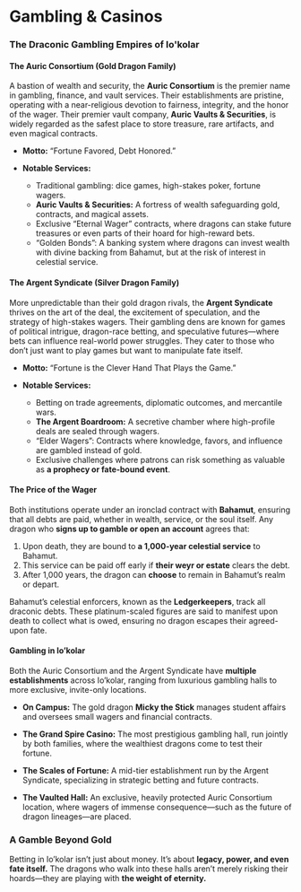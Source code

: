 # Gambling & Casinos


### The Draconic Gambling Empires of Io'kolar

#### **The Auric Consortium (Gold Dragon Family)**
A bastion of wealth and security, the **Auric Consortium** is the premier name in gambling, finance, and vault services. Their establishments are pristine, operating with a near-religious devotion to fairness, integrity, and the honor of the wager. Their premier vault company, **Auric Vaults & Securities**, is widely regarded as the safest place to store treasure, rare artifacts, and even magical contracts.

- **Motto:** “Fortune Favored, Debt Honored.”

- **Notable Services:**  
  - Traditional gambling: dice games, high-stakes poker, fortune wagers.
  - **Auric Vaults & Securities:** A fortress of wealth safeguarding gold, contracts, and magical assets.
  - Exclusive “Eternal Wager” contracts, where dragons can stake future treasures or even parts of their hoard for high-reward bets.
  - “Golden Bonds”: A banking system where dragons can invest wealth with divine backing from Bahamut, but at the risk of interest in celestial service.

#### **The Argent Syndicate (Silver Dragon Family)**
More unpredictable than their gold dragon rivals, the **Argent Syndicate** thrives on the art of the deal, the excitement of speculation, and the strategy of high-stakes wagers. Their gambling dens are known for games of political intrigue, dragon-race betting, and speculative futures—where bets can influence real-world power struggles. They cater to those who don’t just want to play games but want to manipulate fate itself.

- **Motto:** “Fortune is the Clever Hand That Plays the Game.”

- **Notable Services:**  
  - Betting on trade agreements, diplomatic outcomes, and mercantile wars.
  - **The Argent Boardroom:** A secretive chamber where high-profile deals are sealed through wagers.
  - “Elder Wagers”: Contracts where knowledge, favors, and influence are gambled instead of gold.
  - Exclusive challenges where patrons can risk something as valuable as **a prophecy or fate-bound event**.

#### **The Price of the Wager**
Both institutions operate under an ironclad contract with **Bahamut**, ensuring that all debts are paid, whether in wealth, service, or the soul itself. Any dragon who **signs up to gamble or open an account** agrees that:

1. Upon death, they are bound to **a 1,000-year celestial service** to Bahamut.
2. This service can be paid off early if **their weyr or estate** clears the debt.
3. After 1,000 years, the dragon can **choose** to remain in Bahamut’s realm or depart.

Bahamut’s celestial enforcers, known as the **Ledgerkeepers**, track all draconic debts. These platinum-scaled figures are said to manifest upon death to collect what is owed, ensuring no dragon escapes their agreed-upon fate.

#### **Gambling in Io’kolar**
Both the Auric Consortium and the Argent Syndicate have **multiple establishments** across Io’kolar, ranging from luxurious gambling halls to more exclusive, invite-only locations.

- **On Campus:** The gold dragon **Micky the Stick** manages student affairs and oversees small wagers and financial contracts.

- **The Grand Spire Casino:** The most prestigious gambling hall, run jointly by both families, where the wealthiest dragons come to test their fortune.  

- **The Scales of Fortune:** A mid-tier establishment run by the Argent Syndicate, specializing in strategic betting and future contracts.  

- **The Vaulted Hall:** An exclusive, heavily protected Auric Consortium location, where wagers of immense consequence—such as the future of dragon lineages—are placed.  

### **A Gamble Beyond Gold**
Betting in Io’kolar isn’t just about money. It’s about **legacy, power, and even fate itself.** The dragons who walk into these halls aren’t merely risking their hoards—they are playing with **the weight of eternity.**
